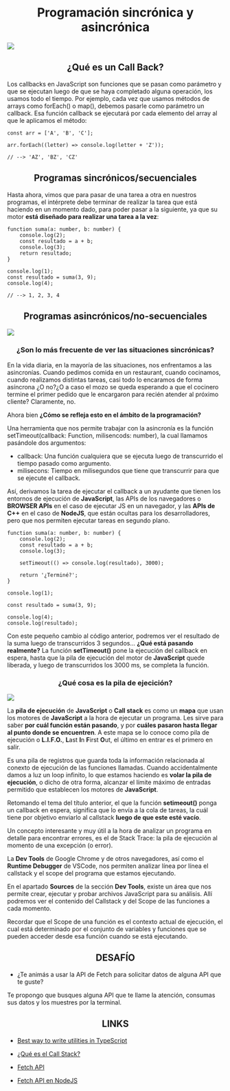 <h1 align="center"> Programación sincrónica y asincrónica </h1>

<img src="https://res.cloudinary.com/practicaldev/image/fetch/s--05Fi8vBq--/c_limit%2Cf_auto%2Cfl_progressive%2Cq_66%2Cw_880/https://dev-to-uploads.s3.amazonaws.com/i/42eatw03fcha0e1qcrf0.gif">

<h2 align="center"> ¿Qué es un Call Back? </h2>

Los callbacks en JavaScript son funciones que se pasan como parámetro y que se ejecutan luego de que se haya completado alguna operación, los usamos todo el tiempo. Por ejemplo, cada vez que usamos métodos de arrays como forEach() o map(), debemos pasarle como parámetro un callback. Esa función callback se ejecutará por cada elemento del array al que le aplicamos el método:

`const arr = ['A', 'B', 'C'];`

`arr.forEach((letter) => console.log(letter + 'Z'));`

`// --> 'AZ', 'BZ', 'CZ'`

<h2 align="center"> Programas sincrónicos/secuenciales</h2>

Hasta ahora, vimos que para pasar de una tarea a otra en nuestros programas, el intérprete debe terminar de realizar la tarea que está haciendo en un momento dado, para poder pasar a la siguiente, ya que su motor **está diseñado para realizar una tarea a la vez**:

    function suma(a: number, b: number) {
        console.log(2);
        const resultado = a + b;
        console.log(3);
        return resultado;
    }

    console.log(1);
    const resultado = suma(3, 9);
    console.log(4);

`// --> 1, 2, 3, 4`

<h2 align="center"> Programas asincrónicos/no-secuenciales</h2>

<img src="https://miro.medium.com/v2/resize:fit:4800/1*a3OgwgyZfqbYd9AZBZwU7g.gif">

<h3 align="center"> ¿Son lo más frecuente de ver las situaciones sincrónicas? </h3>

En la vida diaria, en la mayoría de las situaciones, nos enfrentamos a las asincronías. Cuando pedimos comida en un restaurant, cuando cocinamos, cuando realizamos distintas tareas, casi todo lo encaramos de forma asíncrona ¿O no?¿O a caso el mozo se queda esperando a que el cocinero termine el primer pedido que le encargaron para recién atender al próximo cliente? Claramente, no.

Ahora bien **¿Cómo se refleja esto en el ámbito de la programación?**

Una herramienta que nos permite trabajar con la asincronía es la función setTimeout(callback: Function, milisencods: number), la cual llamamos pasándole dos argumentos:

- callback: Una función cualquiera que se ejecuta luego de transcurrido el tiempo pasado como argumento.
- milisecons: Tiempo en milisegundos que tiene que transcurrir para que se ejecute el callback.

Así, derivamos la tarea de ejecutar el callback a un ayudante que tienen los entornos de ejecución de **JavaScript**, las APIs de los navegadores o **BROWSER APIs** en el caso de ejecutar JS en un navegador, y las **APIs de C++** en el caso de **NodeJS**, que están ocultas para los desarrolladores, pero que nos permiten ejecutar tareas en segundo plano.

    function suma(a: number, b: number) {
        console.log(2);
        const resultado = a + b;
        console.log(3);

        setTimeout(() => console.log(resultado), 3000);

        return '¿Terminé?';
    }

    console.log(1);

    const resultado = suma(3, 9);

    console.log(4);
    console.log(resultado);

Con este pequeño cambio al código anterior, podremos ver el resultado de la suma luego de transcurridos 3 segundos... **¿Qué está pasando realmente?** La función **setTimeout()** pone la ejecución del callback en espera, hasta que la pila de ejecución del motor de **JavaScript** quede liberada, y luego de transcurridos los 3000 ms, se completa la función.

<h3 align="center"> ¿Qué cosa es la pila de ejecición? </h3>

<img src="https://res.cloudinary.com/practicaldev/image/fetch/s--Kn5tSJEm--/c_limit%2Cf_auto%2Cfl_progressive%2Cq_66%2Cw_800/https://devtolydiahallie.s3-us-west-1.amazonaws.com/gid1.6.gif">

La **pila de ejecución** de **JavaScript** o **Call stack** es como un **mapa** que usan los motores de **JavaScript** a la hora de ejecutar un programa. Les sirve para saber **por cuál función están pasando**, y por **cuáles pasaron hasta llegar al punto donde se encuentren**. A este mapa se lo conoce como pila de ejecución o **L.I.F.O.**, **L**ast **I**n **F**irst **O**ut, el último en entrar es el primero en salir.

Es una pila de registros que guarda toda la información relacionada al conexto de ejecución de las funciones llamadas. Cuando accidentalmente damos a luz un loop infinito, lo que estamos haciendo es **volar la pila de ejecución**, o dicho de otra forma, alcanzar el límite máximo de entradas permitido que establecen los motores de **JavaScript**.

Retomando el tema del título anterior, el que la función **setimeout()** ponga un callback en espera, significa que lo envía a la cola de tareas, la cuál tiene por objetivo enviarlo al callstack **luego de que este esté vacío**.

Un concepto interesante y muy útil a la hora de analizar un programa en detalle para encontrar errores, es el de Stack Trace: la pila de ejecución al momento de una excepción (o error).

La **Dev Tools** de Google Chrome y de otros navegadores, así como el **Runtime Debugger** de VSCode, nos permiten analizar línea por línea el callstack y el scope del programa que estamos ejecutando.

En el apartado **Sources** de la sección **Dev Tools**, existe un área que nos permite crear, ejecutar y probar archivos JavaScript para su análisis. Allí podremos ver el contenido del Callstack y del Scope de las funciones a cada momento.

Recordar que el Scope de una función es el contexto actual de ejecución, el cual está determinado por el conjunto de variables y funciones que se pueden acceder desde esa función cuando se está ejecutando.

<h2 align="center"> DESAFÍO </h2>

- ¿Te animás a usar la API de Fetch para solicitar datos de alguna API que te guste?

Te propongo que busques alguna API que te llame la atención, consumas sus datos y los muestres por la terminal.

<h2 align="center"> LINKS </h2>

- [Best way to write utilities in TypeScript](https://olegvaraksin.medium.com/what-is-the-best-way-to-write-utilities-in-typescript-e3cae916fe30)

- [¿Qué es el Call Stack?](https://www.youtube.com/watch?v=ygA5U7Wgsg8&list=PLfWyZ8S-XzecAttp3QU-gBBXvMqEZTQXB&index=5)

- [Fetch API](https://developer.mozilla.org/en-US/docs/Web/API/Fetch_API/Using_Fetch)

- [Fetch API en NodeJS](https://www.npmjs.com/package/node-fetch)
